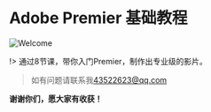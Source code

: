 # Adobe Premier 基础教程

![Welcome](/pics/pr.jpg ':size=60%')

!> 通过8节课，带你入门Premier，制作出专业级的影片。
>  如有问题请联系我[43522623@qq.com](mailto:43522623@qq.com)


**谢谢你们，愿大家有收获！**